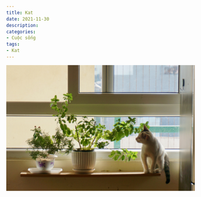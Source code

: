 ```yaml
---
title: Kat
date: 2021-11-30
description:
categories:
- Cuộc sống
tags:
- Kat
---
```

![Kat](/2021/11/30/Kat.jpg)